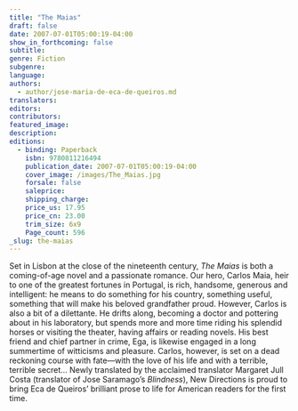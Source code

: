 ```yaml
---
title: "The Maias"
draft: false
date: 2007-07-01T05:00:19-04:00
show_in_forthcoming: false
subtitle:
genre: Fiction
subgenre:
language:
authors:
  - author/jose-maria-de-eca-de-queiros.md
translators:
editors:
contributors:
featured_image:
description:
editions:
  - binding: Paperback
    isbn: 9780811216494
    publication_date: 2007-07-01T05:00:19-04:00
    cover_image: /images/The_Maias.jpg
    forsale: false
    saleprice:
    shipping_charge:
    price_us: 17.95
    price_cn: 23.00
    trim_size: 6x9
    Page_count: 596
_slug: the-maias
---
```


Set in Lisbon at the close of the nineteenth century, _The Maias_ is both a coming-of-age novel and a passionate romance. Our hero, Carlos Maia, heir to one of the greatest fortunes in Portugal, is rich, handsome, generous and intelligent: he means to do something for his country, something useful, something that will make his beloved grandfather proud. However, Carlos is also a bit of a dilettante. He drifts along, becoming a doctor and pottering about in his laboratory, but spends more and more time riding his splendid horses or visiting the theater, having affairs or reading novels. His best friend and chief partner in crime, Ega, is likewise engaged in a long summertime of witticisms and pleasure. Carlos, however, is set on a dead reckoning course with fate—with the love of his life and with a terrible, terrible secret... Newly translated by the acclaimed translator Margaret Jull Costa (translator of Jose Saramago’s _Blindness_), New Directions is proud to bring Eca de Queiros’ brilliant prose to life for American readers for the first time.

